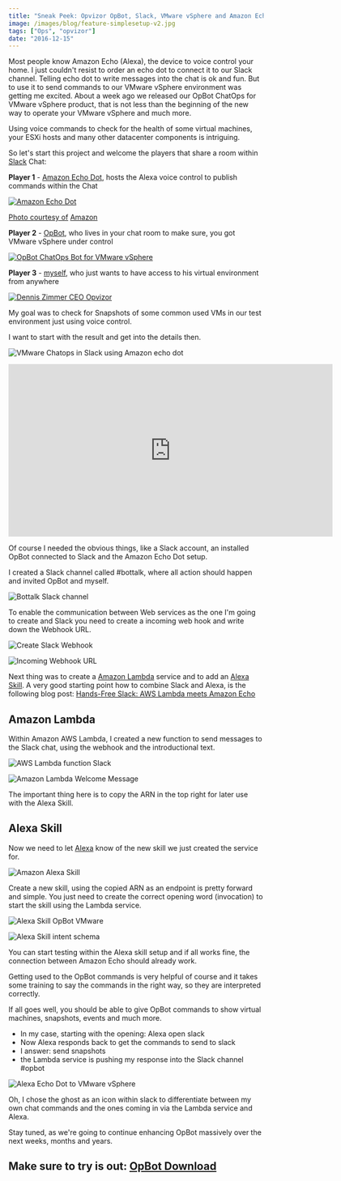 ```yaml
---
title: "Sneak Peek: Opvizor OpBot, Slack, VMware vSphere and Amazon Echo Dot"
image: /images/blog/feature-simplesetup-v2.jpg
tags: ["Ops", "opvizor"]
date: "2016-12-15"
---
```


Most people know Amazon Echo (Alexa), the device to voice control your home. I just couldn't resist to order an echo dot to connect it to our Slack channel. Telling echo dot to write messages into the chat is ok and fun. But to use it to send commands to our VMware vSphere environment was getting me excited. About a week ago we released our OpBot ChatOps for VMware vSphere product, that is not less than the beginning of the new way to operate your VMware vSphere and much more.

Using voice commands to check for the health of some virtual machines, your ESXi hosts and many other datacenter components is intriguing.

So let's start this project and welcome the players that share a room within [Slack](http://www.slack.com) Chat:

**Player 1** - [Amazon Echo Dot](https://www.amazon.com/All-New-Amazon-Echo-Dot-Add-Alexa-To-Any-Room/dp/B015TJD0Y4), hosts the Alexa voice control to publish commands within the Chat

[![Amazon Echo Dot](/images/blog/feature-simplesetup-v2.jpg)](https://www.amazon.com/All-New-Amazon-Echo-Dot-Add-Alexa-To-Any-Room/dp/B015TJD0Y4)

[](https://www.amazon.com/All-New-Amazon-Echo-Dot-Add-Alexa-To-Any-Room/dp/B015TJD0Y4)

[Photo courtesy of](https://www.amazon.com/All-New-Amazon-Echo-Dot-Add-Alexa-To-Any-Room/dp/B015TJD0Y4) [Amazon](https://www.amazon.com/All-New-Amazon-Echo-Dot-Add-Alexa-To-Any-Room/dp/B015TJD0Y4)

**Player 2** - [OpBot](http://try.opvizor.com/opbot), who lives in your chat room to make sure, you got VMware vSphere under control

[![OpBot ChatOps Bot for VMware vSphere](/images/blog/opBot.png)](http://try.opvizor.com)

**Player 3** - [myself](https://www.linkedin.com/in/denniszimmer), who just wants to have access to his virtual environment from anywhere

[![Dennis Zimmer CEO Opvizor](/images/blog/3d789b8f665847bd8f41476c9fe9e79a.jpg)](https://www.linkedin.com/in/denniszimmer)

My goal was to check for Snapshots of some common used VMs in our test environment just using voice control.

I want to start with the result and get into the details then.

![VMware Chatops in Slack using Amazon echo dot](/images/blog/opbot_echodot.png)

<iframe src="https://player.vimeo.com/video/195537120" width="640" height="341" frameborder="0" webkitallowfullscreen mozallowfullscreen="" allowfullscreen=""></iframe>

Of course I needed the obvious things, like a Slack account, an installed OpBot connected to Slack and the Amazon Echo Dot setup.

I created a Slack channel called #bottalk, where all action should happen and invited OpBot and myself.

![Bottalk Slack channel](/images/blog/channels.png)

To enable the communication between Web services as the one I'm going to create and Slack you need to create a incoming web hook and write down the Webhook URL.

![Create Slack Webhook](/images/blog/slack_incomingwh.png)

![Incoming Webhook URL](/images/blog/slack_incomingwh2.png)

Next thing was to create a [Amazon Lambda](https://aws.amazon.com/lambda/) service and to add an [Alexa Skill](https://developer.amazon.com/appsandservices/solutions/alexa/alexa-skills-kit/getting-started-guide). A very good starting point how to combine Slack and Alexa, is the following blog post: [Hands-Free Slack: AWS Lambda meets Amazon Echo](https://aws.amazon.com/blogs/compute/slack-dictation-an-amazon-echo-and-aws-lambda-demo/)

## Amazon Lambda

Within Amazon AWS Lambda, I created a new function to send messages to the Slack chat, using the webhook and the introductional text.

![AWS Lambda function Slack](/images/blog/lambda_service1.png)

![Amazon Lambda Welcome Message](/images/blog/lambda_service2.png)

The important thing here is to copy the ARN in the top right for later use with the Alexa Skill.

## Alexa Skill

Now we need to let [Alexa](https://developer.amazon.com/alexa-skills-kit) know of the new skill we just created the service for.

![Amazon Alexa Skill](/images/blog/alexaskill.png)

Create a new skill, using the copied ARN as an endpoint is pretty forward and simple. You just need to create the correct opening word (invocation) to start the skill using the Lambda service.

![Alexa Skill OpBot VMware](/images/blog/alexaskill2.png)

![Alexa Skill intent schema](/images/blog/alexaskill3.png)

You can start testing within the Alexa skill setup and if all works fine, the connection between Amazon Echo should already work.

Getting used to the OpBot commands is very helpful of course and it takes some training to say the commands in the right way, so they are interpreted correctly.

If all goes well, you should be able to give OpBot commands to show virtual machines, snapshots, events and much more.

- In my case, starting with the opening: Alexa open slack
- Now Alexa responds back to get the commands to send to slack
- I answer: send snapshots
- the Lambda service is pushing my response into the Slack channel #opbot

![Alexa Echo Dot to VMware vSphere](/images/blog/opbot_echodot-1.png)

Oh, I chose the ghost as an icon within slack to differentiate between my own chat commands and the ones coming in via the Lambda service and Alexa.

Stay tuned, as we're going to continue enhancing OpBot massively over the next weeks, months and years.

## Make sure to try is out: [OpBot Download](http://try.opvizor.com/opbot)
